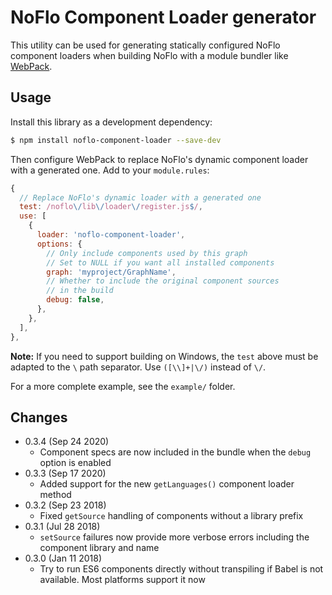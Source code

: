 NoFlo Component Loader generator
================================

This utility can be used for generating statically configured NoFlo component loaders when building NoFlo with a module bundler like [WebPack](https://webpack.js.org/).

## Usage

Install this library as a development dependency:

```bash
$ npm install noflo-component-loader --save-dev
```

Then configure WebPack to replace NoFlo's dynamic component loader with a generated one. Add to your `module.rules`:

```javascript
{
  // Replace NoFlo's dynamic loader with a generated one
  test: /noflo\/lib\/loader\/register.js$/,
  use: [
    {
      loader: 'noflo-component-loader',
      options: {
        // Only include components used by this graph
        // Set to NULL if you want all installed components
        graph: 'myproject/GraphName',
        // Whether to include the original component sources
        // in the build
        debug: false,
      },
    },
  ],
},
```

**Note:** If you need to support building on Windows, the `test` above must be adapted to the `\` path separator. Use `([\\]+|\/)` instead of `\/`.

For a more complete example, see the `example/` folder.

## Changes

* 0.3.4 (Sep 24 2020)
  - Component specs are now included in the bundle when the `debug` option is enabled
* 0.3.3 (Sep 17 2020)
  - Added support for the new `getLanguages()` component loader method
* 0.3.2 (Sep 23 2018)
  - Fixed `getSource` handling of components without a library prefix
* 0.3.1 (Jul 28 2018)
  - `setSource` failures now provide more verbose errors including the component library and name
* 0.3.0 (Jan 11 2018)
  - Try to run ES6 components directly without transpiling if Babel is not available. Most platforms support it now
